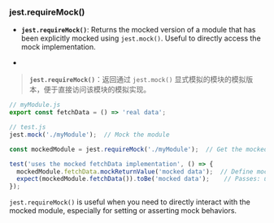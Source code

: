 ### jest.requireMock()

- **`jest.requireMock()`**: Returns the mocked version of a module that has been explicitly mocked using `jest.mock()`. Useful to directly access the mock implementation.

- <audio src="..\..\mp3/__`jest.require (1).mp3"></audio>

> **`jest.requireMock()`**：返回通过 `jest.mock()` 显式模拟的模块的模拟版本，便于直接访问该模块的模拟实现。
>
> <audio src="..\..\mp3/`jest.requireMo.mp3"></audio>

```js
// myModule.js
export const fetchData = () => 'real data';

// test.js
jest.mock('./myModule');  // Mock the module

const mockedModule = jest.requireMock('./myModule');  // Get the mocked version

test('uses the mocked fetchData implementation', () => {
  mockedModule.fetchData.mockReturnValue('mocked data');  // Define mock behavior
  expect(mockedModule.fetchData()).toBe('mocked data');    // Passes: uses the mocked version
});
```

<audio src="..\..\mp3/这段代码展示了如何在 Jest (1).mp3"></audio>

`jest.requireMock()` is useful when you need to directly interact with the mocked module, especially for setting or asserting mock behaviors.